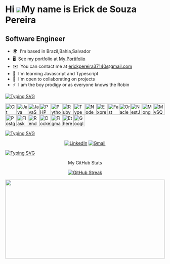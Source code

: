 Hi ![](https://user-images.githubusercontent.com/18350557/176309783-0785949b-9127-417c-8b55-ab5a4333674e.gif)My name is Erick de Souza Pereira
==============================================================================================================================================

Software Engineer
-----------------

* 🌍  I'm based in Brazil,Bahia,Salvador
* 🖥️  See my portfolio at [My Portifolio](http://www.canva.com/design/DAFrF_XV23w/GOtsVdfm-uT_08dJ1EsF3A/edit?utm_content=DAFrF_XV23w&utm_campaign=designshare&utm_medium=link2&utm_source=sharebutton)
* ✉️  You can contact me at [erickpereira37140@gmail.com](mailto:erickpereira37140@gmail.com)
* 🧠  I'm learning Javascript and Typescript
* 🤝  I'm open to collaborating on projects
* ⚡  I am the boy prodigy or as everyone knows the Robin


[![Typing SVG](https://readme-typing-svg.herokuapp.com?font=Fira+Code&weight=300&size=50&duration=4000&pause=1000&color=FFFFFF&center=true&vCenter=true&random=false&width=1000&lines=skills)](https://git.io/typing-svg)


<p align="left">
<a href="https://git-scm.com/" target="_blank" rel="noreferrer"><img src="https://raw.githubusercontent.com/danielcranney/readme-generator/main/public/icons/skills/git-colored.svg" width="36" height="36" alt="Git" /></a><a href="https://www.oracle.com/java/" target="_blank" rel="noreferrer"><img src="https://raw.githubusercontent.com/danielcranney/readme-generator/main/public/icons/skills/java-colored.svg" width="36" height="36" alt="Java" /></a><a href="https://developer.mozilla.org/en-US/docs/Web/JavaScript" target="_blank" rel="noreferrer"><img src="https://raw.githubusercontent.com/danielcranney/readme-generator/main/public/icons/skills/javascript-colored.svg" width="36" height="36" alt="JavaScript" /></a><a href="https://www.php.net/" target="_blank" rel="noreferrer"><img src="https://raw.githubusercontent.com/danielcranney/readme-generator/main/public/icons/skills/php-colored.svg" width="36" height="36" alt="PHP" /></a><a href="https://www.python.org/" target="_blank" rel="noreferrer"><img src="https://raw.githubusercontent.com/danielcranney/readme-generator/main/public/icons/skills/python-colored.svg" width="36" height="36" alt="Python" /></a><a href="https://www.ruby-lang.org/en/" target="_blank" rel="noreferrer"><img src="https://raw.githubusercontent.com/danielcranney/readme-generator/main/public/icons/skills/ruby-colored.svg" width="36" height="36" alt="Ruby" /></a><a href="https://www.typescriptlang.org/" target="_blank" rel="noreferrer"><img src="https://raw.githubusercontent.com/danielcranney/readme-generator/main/public/icons/skills/typescript-colored.svg" width="36" height="36" alt="TypeScript" /></a><a href="https://nodejs.org/en/" target="_blank" rel="noreferrer"><img src="https://raw.githubusercontent.com/danielcranney/readme-generator/main/public/icons/skills/nodejs-colored.svg" width="36" height="36" alt="NodeJS" /></a><a href="https://expressjs.com/" target="_blank" rel="noreferrer"><img src="https://raw.githubusercontent.com/danielcranney/readme-generator/main/public/icons/skills/express-colored.svg" width="36" height="36" alt="Express" /></a><a href="https://fastapi.tiangolo.com/" target="_blank" rel="noreferrer"><img src="https://raw.githubusercontent.com/danielcranney/readme-generator/main/public/icons/skills/fastapi-colored.svg" width="36" height="36" alt="Fast API" /></a><a href="https://www.oracle.com/uk/index.html" target="_blank" rel="noreferrer"><img src="https://raw.githubusercontent.com/danielcranney/readme-generator/main/public/icons/skills/oracle-colored.svg" width="36" height="36" alt="Oracle" /></a><a href="https://docs.nestjs.com/" target="_blank" rel="noreferrer"><img src="https://raw.githubusercontent.com/danielcranney/readme-generator/main/public/icons/skills/nestjs-colored.svg" width="36" height="36" alt="NestJS" /></a><a href="https://www.mongodb.com/" target="_blank" rel="noreferrer"><img src="https://raw.githubusercontent.com/danielcranney/readme-generator/main/public/icons/skills/mongodb-colored.svg" width="36" height="36" alt="MongoDB" /></a><a href="https://www.mysql.com/" target="_blank" rel="noreferrer"><img src="https://raw.githubusercontent.com/danielcranney/readme-generator/main/public/icons/skills/mysql-colored.svg" width="36" height="36" alt="MySQL" /></a><a href="https://www.postgresql.org/" target="_blank" rel="noreferrer"><img src="https://raw.githubusercontent.com/danielcranney/readme-generator/main/public/icons/skills/postgresql-colored.svg" width="36" height="36" alt="PostgreSQL" /></a><a href="https://flask.palletsprojects.com/en/2.0.x/" target="_blank" rel="noreferrer"><img src="https://raw.githubusercontent.com/danielcranney/readme-generator/main/public/icons/skills/flask-colored.svg" width="36" height="36" alt="Flask" /></a><a href="https://render.com/" target="_blank" rel="noreferrer"><img src="https://raw.githubusercontent.com/danielcranney/readme-generator/main/public/icons/skills/render-colored.svg" width="36" height="36" alt="Render" /></a><a href="https://www.docker.com/" target="_blank" rel="noreferrer"><img src="https://raw.githubusercontent.com/danielcranney/readme-generator/main/public/icons/skills/docker-colored.svg" width="36" height="36" alt="Docker" /></a><a href="https://www.figma.com/" target="_blank" rel="noreferrer"><img src="https://raw.githubusercontent.com/danielcranney/readme-generator/main/public/icons/skills/figma-colored.svg" width="36" height="36" alt="Figma" /></a><a href="https://ethereum.org/en/" target="_blank" rel="noreferrer"><img src="https://raw.githubusercontent.com/danielcranney/readme-generator/main/public/icons/skills/ethereum-colored.svg" width="36" height="36" alt="Ethereum" /></a><a href="https://cloud.google.com/" target="_blank" rel="noreferrer"><img src="https://raw.githubusercontent.com/danielcranney/readme-generator/main/public/icons/skills/googlecloud-colored.svg" width="36" height="36" alt="Google Cloud" /></a>
</p>



[![Typing SVG](https://readme-typing-svg.herokuapp.com?font=Fira+Code&weight=300&size=50&duration=4000&pause=1000&color=FFFFFF&center=true&vCenter=true&random=false&width=1000&lines=Socials)](https://git.io/typing-svg)

<div align="center">

[![LinkedIn](https://img.shields.io/badge/LinkedIn-0077B5?style=for-the-badge&logo=linkedin&logoColor=white)]([https://www.linkedin.com/in/kau%C3%A3-kley](https://www.linkedin.com/in/erick-pereira-a50451207/))
[![Gmail](https://img.shields.io/badge/Gmail-D14836?style=for-the-badge&logo=gmail&logoColor=white)](https://mail.google.com/mail/u/1/#inbox)

</div>



[![Typing SVG](https://readme-typing-svg.herokuapp.com?font=Fira+Code&weight=300&size=50&duration=4000&pause=1000&color=FFFFFF&center=true&vCenter=true&random=false&width=1000&lines=Badges)](https://git.io/typing-svg)

<div align="center">My GitHub Stats</div>
<div align="center">
  
[![GitHub Streak](https://github-readme-streak-stats.herokuapp.com?user=erickpereir0&theme=windows-dark&border_radius=10&locale=pt_BR&date_format=j%20M%5B%20Y%5D&card_width=900&card_height=200)](https://git.io/streak-stats)

</div>

<div align="center">  
  <img width="100%" height="250px" src="https://github-readme-stats.vercel.app/api/top-langs/?username=erickpereir0&layout=compact&hide_border=true&title_color=FFFFFF&text_color=FFFFFF&bg_color=0d1117" />
</div>
